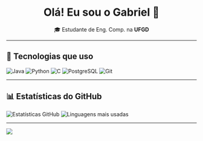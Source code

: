 <h1 align="center">Olá! Eu sou o Gabriel 👋</h1>

<p align="center">
🎓 Estudante de Eng. Comp. na <strong>UFGD</strong>  
</p>

---

## 🚀 Tecnologias que uso

![Java](https://img.shields.io/badge/Java-%23ED8B00.svg?style=for-the-badge&logo=java&logoColor=white)
![Python](https://img.shields.io/badge/Python-3670A0?style=for-the-badge&logo=python&logoColor=ffdd54)
![C](https://img.shields.io/badge/C-00599C?style=for-the-badge&logo=c&logoColor=white)
![PostgreSQL](https://img.shields.io/badge/PostgreSQL-%23336791.svg?style=for-the-badge&logo=postgresql&logoColor=white)
![Git](https://img.shields.io/badge/Git-F05032?style=for-the-badge&logo=git&logoColor=white)

---

## 📊 Estatísticas do GitHub

![Estatísticas GitHub](https://github-readme-stats.vercel.app/api?username=DevolperGdSL&show_icons=true&theme=radical)
![Linguagens mais usadas](https://github-readme-stats.vercel.app/api/top-langs/?username=DevolperGdSL&layout=compact&theme=radical)

---

<!-- Troféus -->
<img src="https://github-profile-trophy.vercel.app/?username=DevolperGdSL&theme=gruvbox" />
